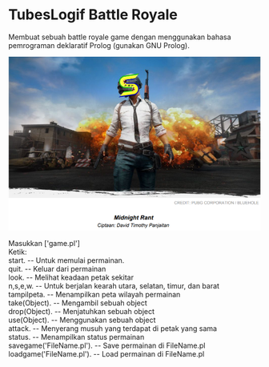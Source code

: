 # TubesLogif Battle Royale

Membuat sebuah battle royale game dengan menggunakan bahasa pemrograman
deklaratif Prolog (gunakan GNU Prolog).

![alt text](https://github.com/CLoouis/TubesLogif/blob/master/tubes.PNG)

Masukkan ['game.pl'] <br />
Ketik:<br />
start. -- Untuk memulai permainan. <br />
quit. -- Keluar dari permainan<br />
look. -- Melihat keadaan petak sekitar<br />
n,s,e,w. -- Untuk berjalan kearah utara, selatan, timur, dan barat<br />
tampilpeta. -- Menampilkan peta wilayah permainan<br />
take(Object). -- Mengambil sebuah object<br />
drop(Object). -- Menjatuhkan sebuah object<br />
use(Object). -- Menggunakan sebuah object<br />
attack. -- Menyerang musuh yang terdapat di petak yang sama<br />
status. -- Menampilkan status permainan<br />
savegame('FileName.pl'). -- Save permainan di FileName.pl<br />
loadgame('FileName.pl'). -- Load permainan di FileName.pl<br />
